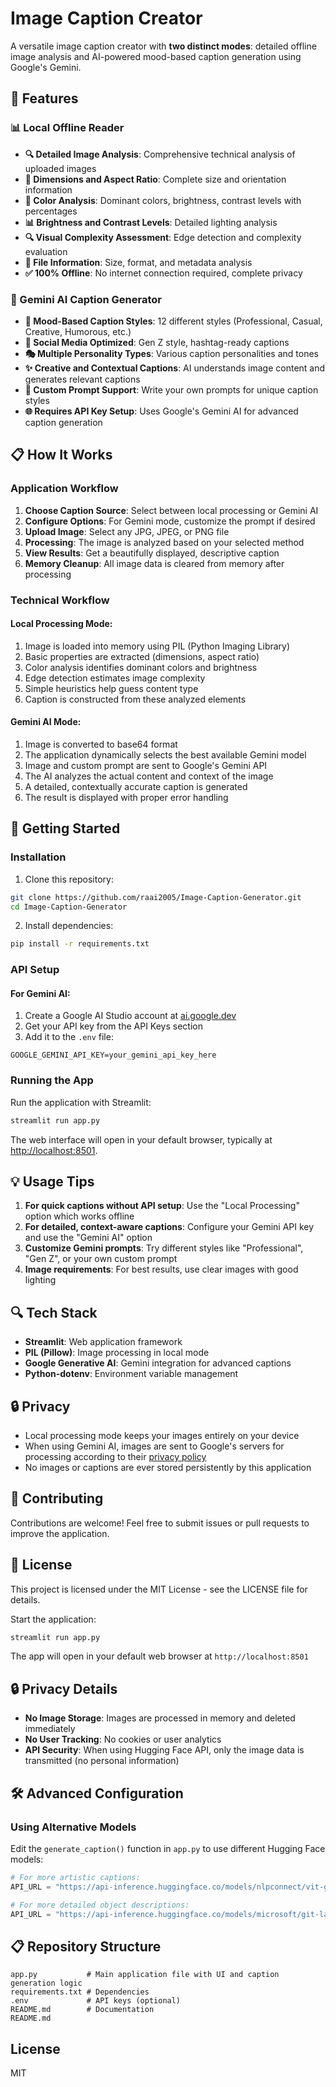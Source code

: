 # Image Caption Creator

A versatile image caption creator with **two distinct modes**: detailed offline image analysis and AI-powered mood-based caption generation using Google's Gemini.

## 🌟 Features

### 📊 Local Offline Reader

- **🔍 Detailed Image Analysis**: Comprehensive technical analysis of uploaded images
- **📐 Dimensions and Aspect Ratio**: Complete size and orientation information
- **🌈 Color Analysis**: Dominant colors, brightness, contrast levels with percentages
- **📊 Brightness and Contrast Levels**: Detailed lighting analysis
- **🔍 Visual Complexity Assessment**: Edge detection and complexity evaluation
- **💾 File Information**: Size, format, and metadata analysis
- **✅ 100% Offline**: No internet connection required, complete privacy

### 🤖 Gemini AI Caption Generator

- **🎨 Mood-Based Caption Styles**: 12 different styles (Professional, Casual, Creative, Humorous, etc.)
- **📱 Social Media Optimized**: Gen Z style, hashtag-ready captions
- **🎭 Multiple Personality Types**: Various caption personalities and tones
- **✨ Creative and Contextual Captions**: AI understands image content and generates relevant captions
- **🔧 Custom Prompt Support**: Write your own prompts for unique caption styles
- **🌐 Requires API Key Setup**: Uses Google's Gemini AI for advanced caption generation

## 📋 How It Works

### Application Workflow

1. **Choose Caption Source**: Select between local processing or Gemini AI
2. **Configure Options**: For Gemini mode, customize the prompt if desired
3. **Upload Image**: Select any JPG, JPEG, or PNG file
4. **Processing**: The image is analyzed based on your selected method
5. **View Results**: Get a beautifully displayed, descriptive caption
6. **Memory Cleanup**: All image data is cleared from memory after processing

### Technical Workflow

#### Local Processing Mode:

1. Image is loaded into memory using PIL (Python Imaging Library)
2. Basic properties are extracted (dimensions, aspect ratio)
3. Color analysis identifies dominant colors and brightness
4. Edge detection estimates image complexity
5. Simple heuristics help guess content type
6. Caption is constructed from these analyzed elements

#### Gemini AI Mode:

1. Image is converted to base64 format
2. The application dynamically selects the best available Gemini model
3. Image and custom prompt are sent to Google's Gemini API
4. The AI analyzes the actual content and context of the image
5. A detailed, contextually accurate caption is generated
6. The result is displayed with proper error handling

## 🚀 Getting Started

### Installation

1. Clone this repository:

```bash
git clone https://github.com/raai2005/Image-Caption-Generator.git
cd Image-Caption-Generator
```

2. Install dependencies:

```bash
pip install -r requirements.txt
```

### API Setup

#### For Gemini AI:

1. Create a Google AI Studio account at [ai.google.dev](https://ai.google.dev/)
2. Get your API key from the API Keys section
3. Add it to the `.env` file:

```
GOOGLE_GEMINI_API_KEY=your_gemini_api_key_here
```

### Running the App

Run the application with Streamlit:

```bash
streamlit run app.py
```

The web interface will open in your default browser, typically at [http://localhost:8501](http://localhost:8501).

## 💡 Usage Tips

1. **For quick captions without API setup**: Use the "Local Processing" option which works offline
2. **For detailed, context-aware captions**: Configure your Gemini API key and use the "Gemini AI" option
3. **Customize Gemini prompts**: Try different styles like "Professional", "Gen Z", or your own custom prompt
4. **Image requirements**: For best results, use clear images with good lighting

## 🔍 Tech Stack

- **Streamlit**: Web application framework
- **PIL (Pillow)**: Image processing in local mode
- **Google Generative AI**: Gemini integration for advanced captions
- **Python-dotenv**: Environment variable management

## 🔒 Privacy

- Local processing mode keeps your images entirely on your device
- When using Gemini AI, images are sent to Google's servers for processing according to their [privacy policy](https://ai.google.dev/privacy)
- No images or captions are ever stored persistently by this application

## 🤝 Contributing

Contributions are welcome! Feel free to submit issues or pull requests to improve the application.

## 📄 License

This project is licensed under the MIT License - see the LICENSE file for details.

Start the application:

```bash
streamlit run app.py
```

The app will open in your default web browser at `http://localhost:8501`

## 🔒 Privacy Details

- **No Image Storage**: Images are processed in memory and deleted immediately
- **No User Tracking**: No cookies or user analytics
- **API Security**: When using Hugging Face API, only the image data is transmitted (no personal information)

## 🛠️ Advanced Configuration

### Using Alternative Models

Edit the `generate_caption()` function in `app.py` to use different Hugging Face models:

```python
# For more artistic captions:
API_URL = "https://api-inference.huggingface.co/models/nlpconnect/vit-gpt2-image-captioning"

# For more detailed object descriptions:
API_URL = "https://api-inference.huggingface.co/models/microsoft/git-large-coco"
```

## 📋 Repository Structure

```
app.py           # Main application file with UI and caption generation logic
requirements.txt # Dependencies
.env             # API keys (optional)
README.md        # Documentation
README.md
```

## License

MIT
